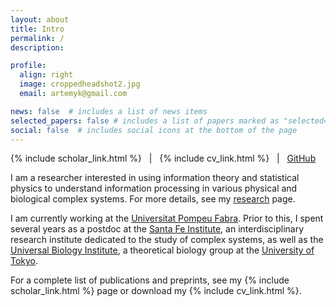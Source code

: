 ```yaml
---
layout: about
title: Intro
permalink: /
description: 

profile:
  align: right
  image: croppedheadshot2.jpg
  email: artemyk@gmail.com

news: false  # includes a list of news items
selected_papers: false # includes a list of papers marked as "selected={true}"
social: false  # includes social icons at the bottom of the page
---
```


<style>
div.address { font-family: sans-serif; }
</style> 

{% include scholar_link.html %} &nbsp;&nbsp;\|&nbsp;&nbsp; {% include cv_link.html %} &nbsp;&nbsp;\|&nbsp;&nbsp; <a href="https://github.com/artemyk">GitHub</a> 


I am a researcher interested in using information theory and statistical physics to understand information processing in various physical and biological complex systems. For more details, see my [research](projects) page. 

I am currently working at the [Universitat Pompeu Fabra](http://www.upf.edu). Prior to this, I spent several years as a postdoc at the [Santa Fe Institute](https://santafe.edu/), an interdisciplinary research institute dedicated to the study of complex systems, as well as the [Universal Biology Institute](http://park.itc.u-tokyo.ac.jp/UBI/index_e.html), a theoretical biology group at the [University of Tokyo](https://www.u-tokyo.ac.jp/en/). 


For a complete list of publications and preprints, see my  {% include scholar_link.html %} page or download my {% include cv_link.html %}. 







